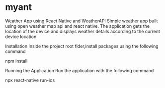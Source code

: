 # myant

Weather App using React Native and WeatherAPI
Simple weather app built using open weather map api and react native. The application gets the location of the device and displays weather details according to the current device location.

Installation
Inside the project root flder,install packages using the following command

npm install

Running the Application
Run the application with the following command

npx react-native run-ios
